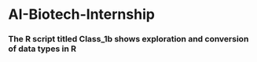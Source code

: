 # AI-Biotech-Internship

### The R script titled Class_1b shows exploration and conversion of data types in R 

